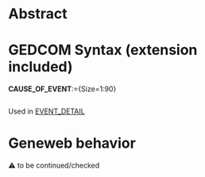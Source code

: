 ﻿# Abstract

# GEDCOM Syntax (extension included)

**CAUSE_OF_EVENT**:={Size=1:90}
<pre>
</pre>
Used in <a href=Ged.EVENT_DETAIL.md>EVENT_DETAIL</a><br />

# Geneweb behavior


:warning: to be continued/checked

